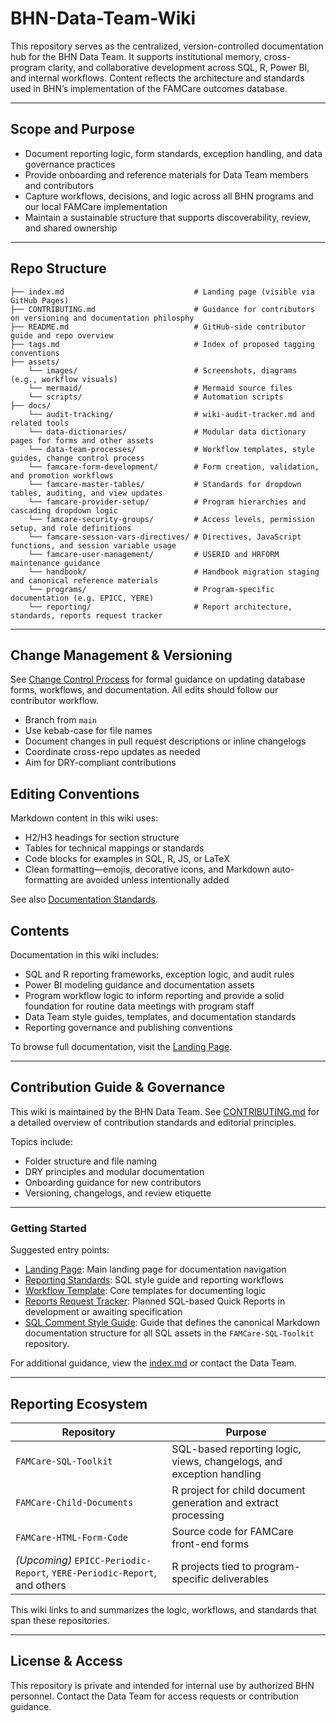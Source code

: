 # BHN-Data-Team-Wiki

This repository serves as the centralized, version-controlled documentation hub for the BHN  Data Team. It supports institutional memory, cross-program clarity, and collaborative  development across SQL, R, Power BI, and internal workflows. Content reflects the architecture  and standards used in BHN’s implementation of the FAMCare outcomes database.

---

## Scope and Purpose

- Document reporting logic, form standards, exception handling, and data governance practices
- Provide onboarding and reference materials for Data Team members and contributors
- Capture workflows, decisions, and logic across all BHN programs and our local FAMCare implementation
- Maintain a sustainable structure that supports discoverability, review, and shared ownership

---

## Repo Structure

```plaintext
├── index.md                             # Landing page (visible via GitHub Pages)
├── CONTRIBUTING.md                      # Guidance for contributors on versioning and documentation philosphy
├── README.md                            # GitHub-side contributor guide and repo overview
├── tags.md                              # Index of proposed tagging conventions
├── assets/
    └── images/                          # Screenshots, diagrams (e.g., workflow visuals)
    └── mermaid/                         # Mermaid source files
    └── scripts/                         # Automation scripts
├── docs/
    └── audit-tracking/                  # wiki-audit-tracker.md and related tools
    └── data-dictionaries/               # Modular data dictionary pages for forms and other assets
    └── data-team-processes/             # Workflow templates, style guides, change control process
    └── famcare-form-development/        # Form creation, validation, and promotion workflows
    └── famcare-master-tables/           # Standards for dropdown tables, auditing, and view updates
    └── famcare-provider-setup/          # Program hierarchies and cascading dropdown logic
    └── famcare-security-groups/         # Access levels, permission setup, and role definitions
    └── famcare-session-vars-directives/ # Directives, JavaScript functions, and session variable usage
    └── famcare-user-management/         # USERID and HRFORM maintenance guidance
    └── handbook/                        # Handbook migration staging and canonical reference materials
    └── programs/                        # Program-specific documentation (e.g. EPICC, YERE)
    └── reporting/                       # Report architecture, standards, reports request tracker
```

---

## Change Management & Versioning

See [Change Control Process](docs/data-team-processes/change-control-process.md) for formal guidance on updating database forms, workflows, and documentation. All edits should follow our contributor workflow.

- Branch from `main`
- Use kebab-case for file names
- Document changes in pull request descriptions or inline changelogs
- Coordinate cross-repo updates as needed
- Aim for DRY-compliant contributions

## Editing Conventions

Markdown content in this wiki uses:

- H2/H3 headings for section structure
- Tables for technical mappings or standards
- Code blocks for examples in SQL, R, JS, or LaTeX
- Clean formatting—emojis, decorative icons, and Markdown auto-formatting are avoided unless intentionally added

See also [Documentation Standards](./docs/data-team-processes/documentation-standards.md).

## Contents

Documentation in this wiki includes:

- SQL and R reporting frameworks, exception logic, and audit rules
- Power BI modeling guidance and documentation assets
- Program workflow logic to inform reporting and provide a solid foundation for routine data meetings with program staff
- Data Team style guides, templates, and documentation standards
- Reporting governance and publishing conventions

To browse full documentation, visit the [Landing Page](index.md).

---

## Contribution Guide & Governance

This wiki is maintained by the BHN Data Team. See [CONTRIBUTING.md](CONTRIBUTING.md) for a detailed overview of contribution standards and editorial principles.

Topics include:

- Folder structure and file naming
- DRY principles and modular documentation
- Onboarding guidance for new contributors
- Versioning, changelogs, and review etiquette

---

### Getting Started

Suggested entry points:

- [Landing Page](index.md): Main landing page for documentation navigation
- [Reporting Standards](docs/reporting/reporting-standards.md): SQL style guide and reporting workflows
- [Workflow Template](docs/data-team-processes/program-workflow-template.md): Core templates for documenting logic
- [Reports Request Tracker](docs/reporting/reports-request-tracker.md): Planned SQL-based Quick Reports in development or awaiting specification  
- [SQL Comment Style Guide](https://github.com/BHN/FAMCare-SQL-Toolkit/blob/main/comment-style-guide.md): Guide that defines the canonical Markdown documentation structure for all SQL assets in the `FAMCare-SQL-Toolkit` repository.

For additional guidance, view the [index.md](index.md) or contact the Data Team.

---

## Reporting Ecosystem

| Repository | Purpose |
|------------|---------|
| `FAMCare-SQL-Toolkit` | SQL-based reporting logic, views, changelogs, and exception handling |
| `FAMCare-Child-Documents` | R project for child document generation and extract processing |
| `FAMCare-HTML-Form-Code` | Source code for FAMCare front-end forms |
| *(Upcoming)* `EPICC-Periodic-Report`, `YERE-Periodic-Report`, and others | R projects tied to program-specific deliverables |

This wiki links to and summarizes the logic, workflows, and standards that span these repositories.

---

## License & Access

This repository is private and intended for internal use by authorized BHN personnel. Contact the Data Team for access requests or contribution guidance.
